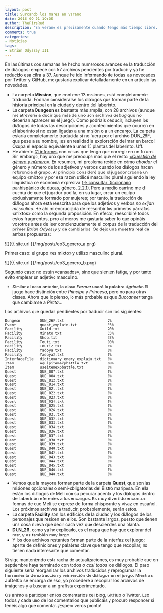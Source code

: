 ```yaml
---
layout: post
title: Surcando los mares en verano
date: 2016-09-01 19:35
author: TheFireRed
description: "En verano es precisamente cuando tengo más tiempo libre. También me preocupa la ley de economía expresiva."
comments: true
categories: 
- Noticias
tags:
- Etrian Odyssey III
---
```


En las últimas dos semanas he hecho numerosos avances en la traducción de diálogos: empecé con 57 archivos pendientes por traducir y ya he reducido esa cifra a 37. Aunque he ido informando de todas las novedades por Twitter y GitHub, me gustaría explicar detalladamente en un artículo las novedades.

- La carpeta **Mission**, que contiene 13 misiones, está completamente traducida. Podrían considerarse los diálogos que forman parte de la historia principal en la ciudad y dentro del laberinto.
- La carpeta **Dungeon** es bastante más amplia, con 28 archivos (aunque me atrevería a decir que más de uno son archivos *debug* que no deberían aparecer en el juego). Como podríais deducir, incluyen los diálogos de todas las descripciones y acontecimientos que ocurren en el laberinto si no están ligadas a una misión o a un encargo. La carpeta estaría completamente traducida si no fuera por el archivo DUN_26F, que pese a su nombre, ¡es en realidad la exploración del mar en barco! Ocupa el espacio equivalente a unas 15 plantas del laberinto. Uff.
- He abierto [31 informes](https://github.com/AegisTrad/EO3es/issues) con cosas que tengo que corregir en un futuro. Sin embargo, hay uno que me preocupa más que el resto: [*«Cuestión de género y número»*](https://github.com/AegisTrad/EO3es/issues/9). En resumen, mi problema reside en cómo *abordar* el género y número de los adjetivos y verbos cuando los diálogos hacen referencia al grupo. Al principio consideré que el jugador crearía un equipo «mixto» y por esa razón utilicé masculino plural siguiendo la ley lingüística de economía expresiva ([→ consultar Diccionario panhispánico de dudas, género, 2.2.1)](http://lema.rae.es/dpd/?key=g%C3%A9nero). Pero a medio camino me di cuenta de que el jugador podría, en su lugar, crear un equipo exclusivamente formado por mujeres; por tanto, la traducción de diálogos ahora está reescrita para que los adjetivos y verbos *no exijan masculino*. He ahí mi encrucijada de reescribir los primeros párrafos «mixtos» como la segunda proposición. En efecto, reescribiré todos estos fragmentos, pero al menos me gustaría saber lo que opináis vosotros antes de leer concienzudamente el corpus de la traducción del primer *Etrian Odyssey* y de cambiarlos. Os dejo una muestra real de ambas propuestas:

![]({{ site.url }}/img/posts/eo3_genero_a.png)

Primer caso: el grupo «es mixto» y utilizo masculino plural.

![]({{ site.url }}/img/posts/eo3_genero_b.png)

Segundo caso: no están «cansados», sino que sienten fatiga, y por tanto evito emplear un adjetivo masculino.

- Similar al caso anterior, la clase *Farmer* usará la palabra *Agrícola*. El juego hace distinción entre *Príncipe* y *Princesa*, pero no para otras clases. Ahora que lo pienso, lo más probable es que *Buccaneer* tenga que cambiarse a *Pirata*...

Los archivos que quedan pendientes por traducir son los siguientes:

```
Dungeon         DUN_26F.txt                    2%  
Event           quest_explain.txt              35% 
Facility        Guild.txt                      20% 
Facility        Minato.txt                     35% 
Facility        Shop.txt                       35% 
Facility        Touti.txt                      10% 
Facility        Touti2.txt                     0%  
Facility        Yadoya.txt                     0%  
Facility        Yadoya2.txt                    0%  
InterfaceFile   dictionary_enemy_explain.txt   0%  
Item            equipitemexpbattle.txt         10% 
Item            useitemexpbattle.txt           0%  
Quest           QUE_007.txt                    0%  
Quest           QUE_008.txt                    0%  
Quest           QUE_012.txt                    0%  
Quest           QUE_014.txt                    0%  
Quest           QUE_021.txt                    0%  
Quest           QUE_022.txt                    0%  
Quest           QUE_023.txt                    0%  
Quest           QUE_024.txt                    0%  
Quest           QUE_025.txt                    0%  
Quest           QUE_026.txt                    0%  
Quest           QUE_031.txt                    0%  
Quest           QUE_032.txt                    0%  
Quest           QUE_033.txt                    0%  
Quest           QUE_034.txt                    0%  
Quest           QUE_036.txt                    0%  
Quest           QUE_037.txt                    0%  
Quest           QUE_038.txt                    0%  
Quest           QUE_039.txt                    0%  
Quest           QUE_040.txt                    0%  
Quest           QUE_042.txt                    0%  
Quest           QUE_043.txt                    0%  
Quest           QUE_044.txt                    0%  
Quest           QUE_045.txt                    0%  
Quest           QUE_046.txt                    0%  
Quest           QUE_048.txt                    0%  
```

- Vemos que la mayoría forman parte de la carpeta **Quest**, que son las misiones opcionales o semi-obligatorias del Bistró mariposa. En ella están los diálogos de Meli con su peculiar acento y los diálogos dentro del laberinto referentes a los encargos. Es muy divertido encontrar formas de que Meli se exprese de forma chispeante y vivaz en español. Los próximos archivos a traducir, probablemente, serán estos.
- La carpeta **Facility** son los edificios de la ciudad y los diálogos de los personajes que residen en ellos. Son bastante largos, puesto que tienen una cosa nueva que decir cada vez que desciendes una planta.
- **DUN_26**, como ya he explicado, es el mapa que hay que explorar del mar, y es también muy largo.
- Y los dos archivos restantes forman parte de la interfaz del juego; aparte de definiciones y palabras clave que tengo que recopilar, no tienen nada interesante que comentar.

Si sigo manteniendo esta racha de actualizaciones, es muy probable que en septiembre haya terminado con todos *o casi todos* los diálogos. El paso siguiente sería reorganizar los archivos traducidos y reprogramar la herramienta de extracción y reinserción de diálogos en el juego. Mientras JuDelCo se encarga de eso, yo procederé a recopilar los archivos de imágenes y a buscar a un grafista experimentado.

Os animo a participar en los comentarios del blog, GitHub o Twitter. Leo todos y cada uno de los comentarios que publicáis y procuro responder si tenéis algo que comentar. ¡Espero veros pronto!